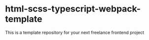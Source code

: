# html-scss-typescript-webpack-template
This is a template repository for your next freelance frontend project
